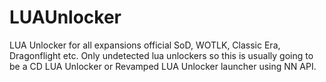 # LUAUnlocker
LUA Unlocker for all expansions official SoD, WOTLK, Classic Era, Dragonflight etc. Only undetected lua unlockers so this is usually going to be a CD LUA Unlocker or Revamped LUA Unlocker launcher using NN API.
